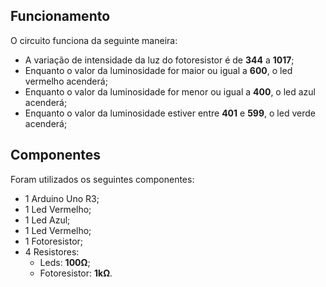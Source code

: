 ## Funcionamento

O circuito funciona da seguinte maneira:

- A variação de intensidade da luz do fotoresistor é de **344** a **1017**;
- Enquanto o valor da luminosidade for maior ou igual a **600**, o led vermelho acenderá;
- Enquanto o valor da luminosidade for menor ou igual a **400**, o led azul acenderá;
- Enquanto o valor da luminosidade estiver entre **401** e **599**, o led verde acenderá;

## Componentes

Foram utilizados os seguintes componentes:

- 1 Arduino Uno R3;
- 1 Led Vermelho;
- 1 Led Azul;
- 1 Led Vermelho;
- 1 Fotoresistor;
- 4 Resistores:
  - Leds: **100Ω**;
  - Fotoresistor: **1kΩ**.
